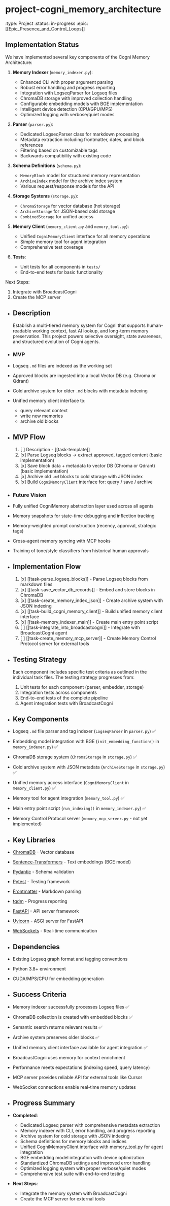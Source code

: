 # project-cogni_memory_architecture
:type: Project
:status: in-progress
:epic: [[Epic_Presence_and_Control_Loops]]

## Implementation Status
We have implemented several key components of the Cogni Memory Architecture:

1. **Memory Indexer** (`memory_indexer.py`):
   - Enhanced CLI with proper argument parsing
   - Robust error handling and progress reporting
   - Integration with LogseqParser for Logseq files
   - ChromaDB storage with improved collection handling
   - Configurable embedding models with BGE implementation
   - Intelligent device detection (CPU/GPU/MPS)
   - Optimized logging with verbose/quiet modes

2. **Parser** (`parser.py`):
   - Dedicated LogseqParser class for markdown processing
   - Metadata extraction including frontmatter, dates, and block references
   - Filtering based on customizable tags
   - Backwards compatibility with existing code
   
3. **Schema Definitions** (`schema.py`):
   - `MemoryBlock` model for structured memory representation
   - `ArchiveIndex` model for the archive index system
   - Various request/response models for the API

4. **Storage Systems** (`storage.py`):
   - `ChromaStorage` for vector database (hot storage)
   - `ArchiveStorage` for JSON-based cold storage
   - `CombinedStorage` for unified access

5. **Memory Client** (`memory_client.py` and `memory_tool.py`):
   - Unified `CogniMemoryClient` interface for all memory operations
   - Simple memory tool for agent integration
   - Comprehensive test coverage

6. **Tests**:
   - Unit tests for all components in `tests/`
   - End-to-end tests for basic functionality

Next Steps:
1. Integrate with BroadcastCogni
2. Create the MCP server

- ## Description
  Establish a multi-tiered memory system for Cogni that supports human-readable working context, fast AI lookup, and long-term memory preservation. This project powers selective oversight, state awareness, and structured evolution of Cogni agents.
- ### MVP
- Logseq `.md` files are indexed as the working set
- Approved blocks are ingested into a local Vector DB (e.g. Chroma or Qdrant)
- Cold archive system for older `.md` blocks with metadata indexing
- Unified memory client interface to:
	- query relevant context
	- write new memories
	- archive old blocks
- ## MVP Flow
  1. [ ] Description - [[task-template]]
  2. [x] Parse Logseq blocks → extract approved, tagged content (basic implementation)
  3. [x] Save block data + metadata to vector DB (Chroma or Qdrant) (basic implementation)
  4. [x] Archive old `.md` blocks to cold storage with JSON index
  5. [x] Build `CogniMemoryClient` interface for: query / save / archive
- ### Future Vision
- Fully unified CogniMemory abstraction layer used across all agents
- Memory snapshots for state-time debugging and inflection tracking
- Memory-weighted prompt construction (recency, approval, strategic tags)
- Cross-agent memory syncing with MCP hooks
- Training of tone/style classifiers from historical human approvals
- ## Implementation Flow
  1. [x] [[task-parse_logseq_blocks]] - Parse Logseq blocks from markdown files
  2. [x] [[task-save_vector_db_records]] - Embed and store blocks in ChromaDB
  3. [x] [[task-create_memory_index_json]] - Create archive system with JSON indexing
  4. [x] [[task-build_cogni_memory_client]] - Build unified memory client interface
  5. [x] [[task-memory_indexer_main]] - Create main entry point script
  6. [ ] [[task-integrate_into_broadcastcogni]] - Integrate with BroadcastCogni agent
  7. [ ] [[task-create_memory_mcp_server]] - Create Memory Control Protocol server for external tools
- ## Testing Strategy
  Each component includes specific test criteria as outlined in the individual task files.
  The testing strategy progresses from:
  1. Unit tests for each component (parser, embedder, storage)
  2. Integration tests across components
  3. End-to-end tests of the complete pipeline
  4. Agent integration tests with BroadcastCogni
- ## Key Components
- Logseq `.md` file parser and tag indexer (`LogseqParser` in `parser.py`) ✅
- Embedding model integration with BGE (`init_embedding_function()` in `memory_indexer.py`) ✅
- ChromaDB storage system (`ChromaStorage` in `storage.py`) ✅
- Cold archive system with JSON metadata (`ArchiveStorage` in `storage.py`) ✅
- Unified memory access interface (`CogniMemoryClient` in `memory_client.py`) ✅
- Memory tool for agent integration (`memory_tool.py`) ✅
- Main entry point script (`run_indexing()` in `memory_indexer.py`) ✅
- Memory Control Protocol server (`memory_mcp_server.py` - not yet implemented)
- ## Key Libraries
- [ChromaDB](https://github.com/chroma-core/chroma) - Vector database
- [Sentence-Transformers](https://www.sbert.net/) - Text embeddings (BGE model)
- [Pydantic](https://docs.pydantic.dev/) - Schema validation
- [Pytest](https://docs.pytest.org/) - Testing framework
- [Frontmatter](https://github.com/eyeseast/python-frontmatter) - Markdown parsing
- [tqdm](https://github.com/tqdm/tqdm) - Progress reporting
- [FastAPI](https://fastapi.tiangolo.com/) - API server framework
- [Uvicorn](https://www.uvicorn.org/) - ASGI server for FastAPI
- [WebSockets](https://websockets.readthedocs.io/) - Real-time communication
- ## Dependencies
- Existing Logseq graph format and tagging conventions
- Python 3.8+ environment
- CUDA/MPS/CPU for embedding generation
- ## Success Criteria
- Memory indexer successfully processes Logseq files ✅
- ChromaDB collection is created with embedded blocks ✅
- Semantic search returns relevant results ✅
- Archive system preserves older blocks ✅
- Unified memory client interface available for agent integration ✅
- BroadcastCogni uses memory for context enrichment
- Performance meets expectations (indexing speed, query latency)
- MCP server provides reliable API for external tools like Cursor
- WebSocket connections enable real-time memory updates
- ## Progress Summary
- **Completed**:
  - Dedicated Logseq parser with comprehensive metadata extraction
  - Memory indexer with CLI, error handling, and progress reporting
  - Archive system for cold storage with JSON indexing
  - Schema definitions for memory blocks and indices
  - Unified CogniMemoryClient interface with memory_tool.py for agent integration
  - BGE embedding model integration with device optimization
  - Standardized ChromaDB settings and improved error handling
  - Optimized logging system with proper verbose/quiet modes
  - Comprehensive test suite with end-to-end testing
  
- **Next Steps**:
  - Integrate the memory system with BroadcastCogni
  - Create the MCP server for external tools